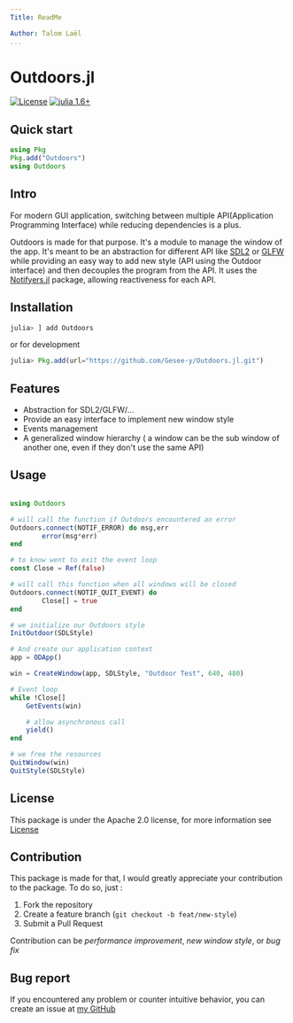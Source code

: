 ```yaml
---
Title: ReadMe

Author: Talom Laël
...
```


# Outdoors.jl

[![License](https://img.shields.io/badge/License-Apache_2.0-blue.svg)](https://opensource.org/licenses/Apache-2.0)
[![julia 1.6+](https://img.shields.io/badge/Julia-1.6%2B-purple.svg)](https://julialang.org)

## Quick start

```julia
using Pkg
Pkg.add("Outdoors")
using Outdoors
```
## Intro

For modern GUI application, switching between multiple API(Application Programming Interface) while reducing dependencies is a plus.

Outdoors is made for that purpose.
It's a module to manage the window of the app. It's meant to be an abstraction for different API like [SDL2](https://www.libsdl.org) or [GLFW](https://www.glfw.org) while providing an easy way to add new style (API using the Outdoor interface) and then decouples the program from the API. It uses the [Notifyers.jl](https://github.com/Gesee-y/Notifyers.jl) package, allowing reactiveness for each API.

## Installation 

```julia
julia> ] add Outdoors
```
or for development 

```julia
julia> Pkg.add(url="https://github.com/Gesee-y/Outdoors.jl.git")
```

## Features

   * Abstraction for SDL2/GLFW/...
   * Provide an easy interface to implement new window style
   * Events management 
   * A generalized window hierarchy ( a window can be the sub window of another one, even if they don't use the same API)

## Usage

```julia

using Outdoors

# will call the function if Outdoors encountered an error
Outdoors.connect(NOTIF_ERROR) do msg,err
        error(msg*err)
end

# to know went to exit the event loop
const Close = Ref(false)

# will call this function when all windows will be closed
Outdoors.connect(NOTIF_QUIT_EVENT) do
        Close[] = true
end

# we initialize our Outdoors style 
InitOutdoor(SDLStyle)

# And create our application context
app = ODApp()

win = CreateWindow(app, SDLStyle, "Outdoor Test", 640, 480)

# Event loop 
while !Close[]
    GetEvents(win)

    # allow asynchronous call
    yield()
end

# we free the resources
QuitWindow(win)
QuitStyle(SDLStyle)
```

## License 

This package is under the Apache 2.0 license, for more information see [License](https://github.com/Gesee-y/Outdoors.jl/blob/main/LICENSE)

## Contribution

This package is made for that, I would greatly appreciate your contribution to the package.
To do so, just :
   1. Fork the repository
   2. Create a feature branch (`git checkout -b feat/new-style`)
   3. Submit a Pull Request

Contribution can be *performance improvement*, *new window style*, or *bug fix*

## Bug report 

If you encountered any problem or counter intuitive behavior, you can create an issue at [my GitHub](https://github.com/Gesee-y/Outdoors.jl)
